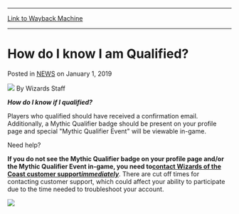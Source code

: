 
---
[Link to Wayback Machine](https://web.archive.org/web/20211209084233/https://magic.wizards.com/en/articles/archive/how-do-i-know-i-am-qualified-2019-01-01)

[_metadata_:author]:- "Wizards Staff"
[_metadata_:description]:- "How do I know if I qualified for a Mythic Qualifier?"
[_metadata_:generator]:- "Drupal 7 (http://drupal.org)"
[_metadata_:node]:- "1472226"
[_metadata_:publish_date]:- "2019-01-01"
[_metadata_:source]:- "div-main-content"
[_metadata_:title]:- "How do I know I am Qualified?"
[_metadata_:wayback_capture_timestamp]:- "2021-12-09 08:42:33"
[_metadata_:wayback_raw_url]:- "https://web.archive.org/web/20211209084233id_/https://magic.wizards.com/en/articles/archive/how-do-i-know-i-am-qualified-2019-01-01"
[_metadata_:wayback_url]:- "https://magic.wizards.com/en/articles/archive/how-do-i-know-i-am-qualified-2019-01-01"
---


How do I know I am Qualified?
=============================



 Posted in [NEWS](/en/articles)
 on January 1, 2019 






![](https://media.magic.wizards.com/styles/auth_small/public/generic-avatar-150_380.png)
By Wizards Staff











***How do I know if I qualified?***


Players who qualified should have received a confirmation email. Additionally, a Mythic Qualifier badge should be present on your profile page and special "Mythic Qualifier Event" will be viewable in-game.


Need help?


**If you do not see the Mythic Qualifier badge on your profile page and/or the Mythic Qualifier Event in-game, you need to**[**contact Wizards of the Coast customer support*immediately***](https://mtgarena-support.wizards.com/hc/en-us/requests/new?ticket_form_id=360000419612). There are cut off times for contacting customer support, which could affect your ability to participate due to the time needed to troubleshoot your account.


![](https://media.wizards.com/2019/images/daily/gsswEpB8Bw.jpg)







